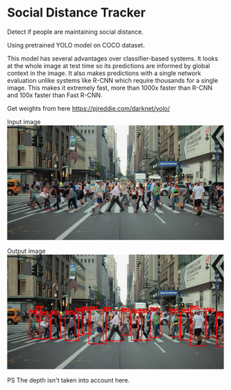 # Social Distance Tracker
Detect if people are maintaining social distance.

Using pretrained YOLO model on COCO dataset.

This model has several advantages over classifier-based systems. It looks at the whole image at test time so its predictions are informed by global context in the image. It also makes predictions with a single network evaluation unlike systems like R-CNN which require thousands for a single image. This makes it extremely fast, more than 1000x faster than R-CNN and 100x faster than Fast R-CNN.


Get weights from here https://pjreddie.com/darknet/yolo/

Input image
![Input image](https://github.com/anishajain22/SocialDistanceTracker/blob/master/image.jpg)

Output image
![Output image](https://github.com/anishajain22/SocialDistanceTracker/blob/master/output.jpg)

PS The depth isn't taken into account here. 
